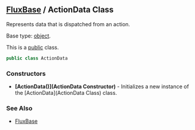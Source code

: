 [FluxBase](index) / ActionData Class
------------------------------------

Represents data that is dispatched from an action.

Base type: [object](https://docs.microsoft.com/dotnet/api/system.object).

This is a [public](https://docs.microsoft.com/dotnet/csharp/language-reference/keywords/public) class.

```c#
public class ActionData
```

### Constructors
* __[ActionData()](ActionData Constructor)__ - Initializes a new instance of the [ActionData](ActionData Class) class.

### See Also
* [FluxBase](index)